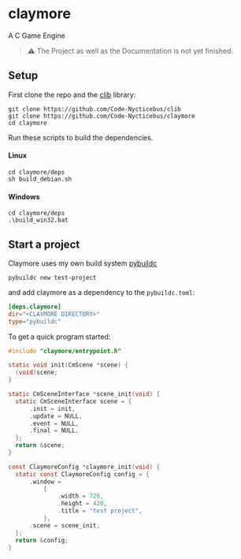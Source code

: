 # claymore
A C Game Engine

> ⚠️ The Project as well as the Documentation is not yet finished.

## Setup
First clone the repo and the [clib](https://github.com/Code-Nycticebus/clib) library:

```terminal
git clone https://github.com/Code-Nycticebus/clib
git clone https://github.com/Code-Nycticebus/claymore
cd claymore
```

Run these scripts to build the dependencies.

#### Linux
```
cd claymore/deps
sh build_debian.sh
```

#### Windows
```
cd claymore/deps
.\build_win32.bat
```


## Start a project
Claymore uses my own build system [pybuildc](https://github.com/Code-Nycticebus/pybuildc)

```
pybuildc new test-project
```

and add claymore as a dependency to the `pybuildc.toml`:

```toml
[deps.claymore]
dir="<CLAYMORE DIRECTORY>" 
type="pybuildc"
```


To get a quick program started:

```c
#include "claymore/entrypoint.h"

static void init(CmScene *scene) {
  (void)scene;
}

static CmSceneInterface *scene_init(void) {
  static CmSceneInterface scene = {
      .init = init,
      .update = NULL,
      .event = NULL,
      .final = NULL,
  };
  return &scene;
}

const ClaymoreConfig *claymore_init(void) {
  static const ClaymoreConfig config = {
      .window =
          {
              .width = 720,
              .height = 420,
              .title = "test project",
          },
      .scene = scene_init,
  };
  return &config;
}
```
